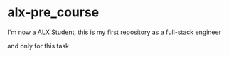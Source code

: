 # alx-pre_course

I'm now a ALX Student, this is my first repository as a full-stack engineer

and only for this task
